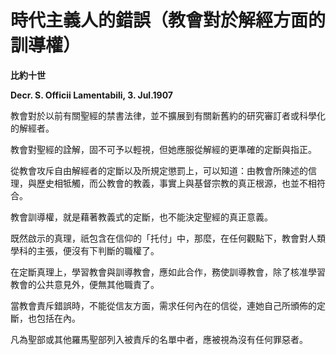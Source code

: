 # 時代主義人的錯誤（教會對於解經方面的訓導權）


**比約十世**

**Decr. S. Officii Lamentabili, 3. Jul.1907**





教會對於以前有關聖經的禁書法律，並不擴展到有關新舊約的研究審訂者或科學化的解經者。

教會對聖經的詮解，固不可予以輕視，但她應服從解經的更準確的定斷與指正。

從教會攻斥自由解經者的定斷以及所規定懲罰上，可以知道：由教會所陳述的信理，與歷史相牴觸，而公教會的教義，事實上與基督宗教的真正根源，也並不相符合。

教會訓導權，就是藉著教義式的定斷，也不能決定聖經的真正意義。

既然啟示的真理，祇包含在信仰的「托付」中，那麼，在任何觀點下，教會對人類學科的主張，便沒有下判斷的職權了。

在定斷真理上，學習教會與訓導教會，應如此合作，務使訓導教會，除了核准學習教會的公共意見外，便無其他職責了。

當教會責斥錯誤時，不能從信友方面，需求任何內在的信從，連她自己所頒佈的定斷，也包括在內。

凡為聖部或其他羅馬聖部列入被責斥的名單中者，應被視為沒有任何罪惡者。


